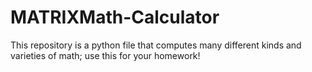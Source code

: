 # MATRIXMath-Calculator
This repository is a python file that computes many different kinds and varieties of math; use this for your homework!
